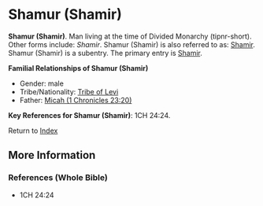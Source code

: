 # Shamur (Shamir)
**Shamur (Shamir)**. 
Man living at the time of Divided Monarchy (tipnr-short). 
Other forms include: 
*Shamir*. 
Shamur (Shamir) is also referred to as: 
[Shamir](Shamir.md). 
Shamur (Shamir) is a subentry. The primary entry is 
[Shamir](Shamir.md). 




**Familial Relationships of Shamur (Shamir)**


* Gender: male
* Tribe/Nationality: [Tribe of Levi](../../../groups/md/acai/Levi.md)
* Father: [Micah (1 Chronicles 23:20)](Micah.5.md)




**Key References for Shamur (Shamir)**: 
1CH 24:24. 






Return to [Index](00-Index.md)

## More Information

### References (Whole Bible)

* 1CH 24:24



